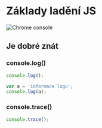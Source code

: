 # Základy ladění JS
![Chrome console](https://commandlinefanatic.com/art041f001.png)

## Je dobré znát
### console.log()
```javascript
console.log();
```

```javascript
var a = 'informace logu';
console.log(a);
```

### console.trace()
```javascript
console.trace();
```
